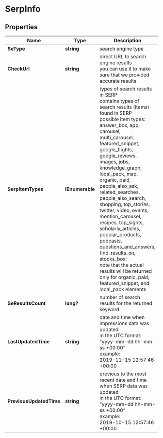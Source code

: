 # SerpInfo


## Properties

| Name | Type | Description | Notes |
|------------ | ------------- | ------------- | -------------|
**SeType** | **string** | search engine type |[optional]|
**CheckUrl** | **string** | direct URL to search engine results<br>you can use it to make sure that we provided accurate results |[optional]|
**SerpItemTypes** | **IEnumerable<string>** | types of search results in SERP<br>contains types of search results (items) found in SERP<br>possible item types:<br>answer_box, app, carousel, multi_carousel, featured_snippet, google_flights, google_reviews, images, jobs, knowledge_graph, local_pack, map, organic, paid, people_also_ask, related_searches, people_also_search, shopping, top_stories, twitter, video, events, mention_carousel, recipes, top_sights, scholarly_articles, popular_products, podcasts, questions_and_answers, find_results_on, stocks_box;<br>note that the actual results will be returned only for organic, paid, featured_snippet, and local_pack elements |[optional]|
**SeResultsCount** | **long?** | number of search results for the returned keyword |[optional]|
**LastUpdatedTime** | **string** | date and time when impressions data was updated<br>in the UTC format: “yyyy-mm-dd hh-mm-ss +00:00”<br>example:<br>2019-11-15 12:57:46 +00:00 |[optional]|
**PreviousUpdatedTime** | **string** | previous to the most recent date and time when SERP data was updated<br>in the UTC format: “yyyy-mm-dd hh-mm-ss +00:00”<br>example:<br>2019-10-15 12:57:46 +00:00 |[optional]|